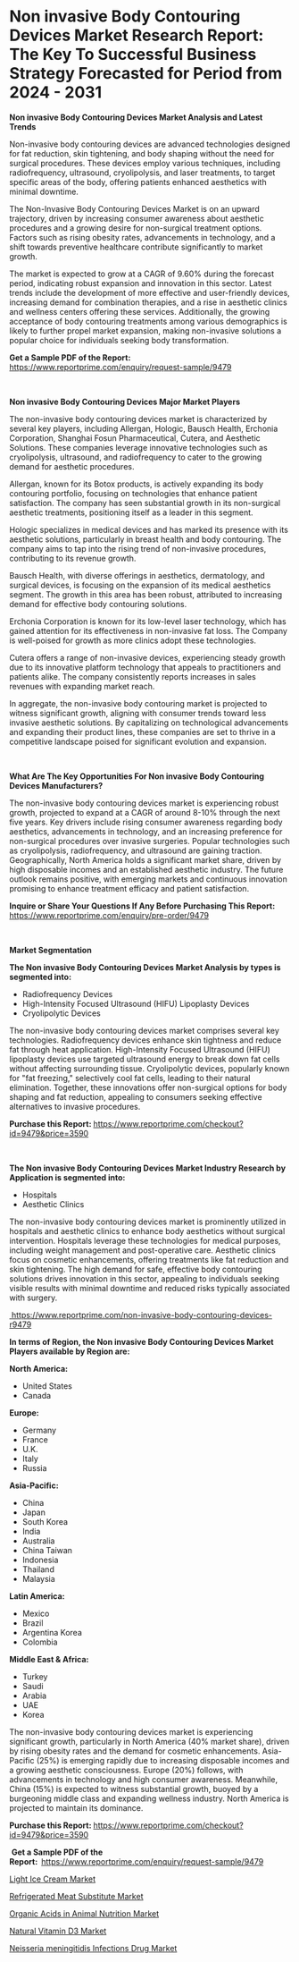 <p><h1>Non invasive Body Contouring Devices Market Research Report: The Key To Successful Business Strategy Forecasted for Period from 2024 - 2031</h1></p><p><strong>Non invasive Body Contouring Devices Market Analysis and Latest Trends</strong></p>
<p><p>Non-invasive body contouring devices are advanced technologies designed for fat reduction, skin tightening, and body shaping without the need for surgical procedures. These devices employ various techniques, including radiofrequency, ultrasound, cryolipolysis, and laser treatments, to target specific areas of the body, offering patients enhanced aesthetics with minimal downtime. </p><p>The Non-Invasive Body Contouring Devices Market is on an upward trajectory, driven by increasing consumer awareness about aesthetic procedures and a growing desire for non-surgical treatment options. Factors such as rising obesity rates, advancements in technology, and a shift towards preventive healthcare contribute significantly to market growth. </p><p>The market is expected to grow at a CAGR of 9.60% during the forecast period, indicating robust expansion and innovation in this sector. Latest trends include the development of more effective and user-friendly devices, increasing demand for combination therapies, and a rise in aesthetic clinics and wellness centers offering these services. Additionally, the growing acceptance of body contouring treatments among various demographics is likely to further propel market expansion, making non-invasive solutions a popular choice for individuals seeking body transformation.</p></p>
<p><strong>Get a Sample PDF of the Report:&nbsp;</strong> <a href="https://www.reportprime.com/enquiry/request-sample/9479?utm_campaign=1117&utm_medium=2&utm_source=Github&utm_content=ia&utm_term=28112024&utm_id=non-invasive-body-contouring-devices">https://www.reportprime.com/enquiry/request-sample/9479</a></p>
<p>&nbsp;</p>
<p><strong>Non invasive Body Contouring Devices Major Market Players</strong></p>
<p><p>The non-invasive body contouring devices market is characterized by several key players, including Allergan, Hologic, Bausch Health, Erchonia Corporation, Shanghai Fosun Pharmaceutical, Cutera, and Aesthetic Solutions. These companies leverage innovative technologies such as cryolipolysis, ultrasound, and radiofrequency to cater to the growing demand for aesthetic procedures.</p><p>Allergan, known for its Botox products, is actively expanding its body contouring portfolio, focusing on technologies that enhance patient satisfaction. The company has seen substantial growth in its non-surgical aesthetic treatments, positioning itself as a leader in this segment. </p><p>Hologic specializes in medical devices and has marked its presence with its aesthetic solutions, particularly in breast health and body contouring. The company aims to tap into the rising trend of non-invasive procedures, contributing to its revenue growth.</p><p>Bausch Health, with diverse offerings in aesthetics, dermatology, and surgical devices, is focusing on the expansion of its medical aesthetics segment. The growth in this area has been robust, attributed to increasing demand for effective body contouring solutions.</p><p>Erchonia Corporation is known for its low-level laser technology, which has gained attention for its effectiveness in non-invasive fat loss. The Company is well-poised for growth as more clinics adopt these technologies.</p><p>Cutera offers a range of non-invasive devices, experiencing steady growth due to its innovative platform technology that appeals to practitioners and patients alike. The company consistently reports increases in sales revenues with expanding market reach.</p><p>In aggregate, the non-invasive body contouring market is projected to witness significant growth, aligning with consumer trends toward less invasive aesthetic solutions. By capitalizing on technological advancements and expanding their product lines, these companies are set to thrive in a competitive landscape poised for significant evolution and expansion.</p></p>
<p>&nbsp;</p>
<p><strong>What Are The Key Opportunities For Non invasive Body Contouring Devices Manufacturers?</strong></p>
<p><p>The non-invasive body contouring devices market is experiencing robust growth, projected to expand at a CAGR of around 8-10% through the next five years. Key drivers include rising consumer awareness regarding body aesthetics, advancements in technology, and an increasing preference for non-surgical procedures over invasive surgeries. Popular technologies such as cryolipolysis, radiofrequency, and ultrasound are gaining traction. Geographically, North America holds a significant market share, driven by high disposable incomes and an established aesthetic industry. The future outlook remains positive, with emerging markets and continuous innovation promising to enhance treatment efficacy and patient satisfaction.</p></p>
<p><strong>Inquire or Share Your Questions If Any Before Purchasing This Report:</strong> <a href="https://www.reportprime.com/enquiry/pre-order/9479?utm_campaign=1117&utm_medium=2&utm_source=Github&utm_content=ia&utm_term=28112024&utm_id=non-invasive-body-contouring-devices">https://www.reportprime.com/enquiry/pre-order/9479</a></p>
<p>&nbsp;</p>
<p><strong>Market Segmentation</strong></p>
<p><strong>The Non invasive Body Contouring Devices Market Analysis by types is segmented into:</strong></p>
<p><ul><li>Radiofrequency Devices</li><li>High-Intensity Focused Ultrasound (HIFU) Lipoplasty Devices</li><li>Cryolipolytic Devices</li></ul></p>
<p><p>The non-invasive body contouring devices market comprises several key technologies. Radiofrequency devices enhance skin tightness and reduce fat through heat application. High-Intensity Focused Ultrasound (HIFU) lipoplasty devices use targeted ultrasound energy to break down fat cells without affecting surrounding tissue. Cryolipolytic devices, popularly known for "fat freezing," selectively cool fat cells, leading to their natural elimination. Together, these innovations offer non-surgical options for body shaping and fat reduction, appealing to consumers seeking effective alternatives to invasive procedures.</p></p>
<p><strong>Purchase this Report:&nbsp;</strong><a href="https://www.reportprime.com/checkout?id=9479&price=3590&utm_campaign=1117&utm_medium=2&utm_source=Github&utm_content=ia&utm_term=28112024&utm_id=non-invasive-body-contouring-devices">https://www.reportprime.com/checkout?id=9479&price=3590</a></p>
<p>&nbsp;</p>
<p><strong>The Non invasive Body Contouring Devices Market Industry Research by Application is segmented into:</strong></p>
<p><ul><li>Hospitals</li><li>Aesthetic Clinics</li></ul></p>
<p><p>The non-invasive body contouring devices market is prominently utilized in hospitals and aesthetic clinics to enhance body aesthetics without surgical intervention. Hospitals leverage these technologies for medical purposes, including weight management and post-operative care. Aesthetic clinics focus on cosmetic enhancements, offering treatments like fat reduction and skin tightening. The high demand for safe, effective body contouring solutions drives innovation in this sector, appealing to individuals seeking visible results with minimal downtime and reduced risks typically associated with surgery.</p></p>
<p><a href="https://www.reportprime.com/non-invasive-body-contouring-devices-r9479?utm_campaign=1117&utm_medium=2&utm_source=Github&utm_content=ia&utm_term=28112024&utm_id=non-invasive-body-contouring-devices">&nbsp;https://www.reportprime.com/non-invasive-body-contouring-devices-r9479</a></p>
<p><strong>In terms of Region, the Non invasive Body Contouring Devices Market Players available by Region are:</strong></p>
<p>
    <p> <strong> North America: </strong>
        <ul>
            <li>United States</li>
            <li>Canada</li>
        </ul>
        </p> 
    <p> <strong> Europe: </strong>
        <ul>
            <li>Germany</li>
            <li>France</li>
            <li>U.K.</li>
            <li>Italy</li>
            <li>Russia</li>
        </ul>
        </p> 
    <p> <strong> Asia-Pacific: </strong>
        <ul>
            <li>China</li>
            <li>Japan</li>
            <li>South Korea</li>
            <li>India</li>
            <li>Australia</li>
            <li>China Taiwan</li>
            <li>Indonesia</li>
            <li>Thailand</li>
            <li>Malaysia</li>
        </ul>
        </p> 
    <p> <strong> Latin America: </strong>
        <ul>
            <li>Mexico</li>
            <li>Brazil</li>
            <li>Argentina Korea</li>
            <li>Colombia</li>
        </ul>
        </p> 
    <p> <strong> Middle East & Africa: </strong>
        <ul>
            <li>Turkey</li>
            <li>Saudi</li>
            <li>Arabia</li>
            <li>UAE</li>
            <li>Korea</li>
        </ul>
    </p>
    </p>
<p><p>The non-invasive body contouring devices market is experiencing significant growth, particularly in North America (40% market share), driven by rising obesity rates and the demand for cosmetic enhancements. Asia-Pacific (25%) is emerging rapidly due to increasing disposable incomes and a growing aesthetic consciousness. Europe (20%) follows, with advancements in technology and high consumer awareness. Meanwhile, China (15%) is expected to witness substantial growth, buoyed by a burgeoning middle class and expanding wellness industry. North America is projected to maintain its dominance.</p></p>
<p><strong>Purchase this Report: </strong><a href="https://www.reportprime.com/checkout?id=9479&price=3590&utm_campaign=1117&utm_medium=2&utm_source=Github&utm_content=ia&utm_term=28112024&utm_id=non-invasive-body-contouring-devices">https://www.reportprime.com/checkout?id=9479&price=3590</a></p>
<p>&nbsp;<strong>Get a Sample PDF of the Report:&nbsp;&nbsp;</strong><a href="https://www.reportprime.com/enquiry/request-sample/9479?utm_campaign=1117&utm_medium=2&utm_source=Github&utm_content=ia&utm_term=28112024&utm_id=non-invasive-body-contouring-devices">https://www.reportprime.com/enquiry/request-sample/9479</a></p>
<p><strong></strong></p>
<p><p><a href="https://www.linkedin.com/pulse/key-drivers-light-ice-cream-markets-projected-109-cagr-2031-kvife?utm_campaign=1117&utm_medium=2&utm_source=Github&utm_content=ia&utm_term=28112024&utm_id=non-invasive-body-contouring-devices">Light Ice Cream Market</a></p><p><a href="https://issuu.com/reportprime-2/docs/refrigerated-meat-substitute-market_d67ec1af68785e?utm_campaign=1117&utm_medium=2&utm_source=Github&utm_content=ia&utm_term=28112024&utm_id=non-invasive-body-contouring-devices">Refrigerated Meat Substitute Market</a></p><p><a href="https://www.linkedin.com/pulse/organic-acids-animal-nutrition-market-global-share-huixe?utm_campaign=1117&utm_medium=2&utm_source=Github&utm_content=ia&utm_term=28112024&utm_id=non-invasive-body-contouring-devices">Organic Acids in Animal Nutrition Market</a></p><p><a href="https://www.linkedin.com/pulse/natural-vitamin-d3-market-analysis-product-segmentation-regional-al6ne?utm_campaign=1117&utm_medium=2&utm_source=Github&utm_content=ia&utm_term=28112024&utm_id=non-invasive-body-contouring-devices">Natural Vitamin D3 Market</a></p><p><a href="https://issuu.com/reportprime-2/docs/neisseria-meningitidis-infections-d_08b3bcd85fd7cb?utm_campaign=1117&utm_medium=2&utm_source=Github&utm_content=ia&utm_term=28112024&utm_id=non-invasive-body-contouring-devices">Neisseria meningitidis Infections Drug Market</a></p></p>
